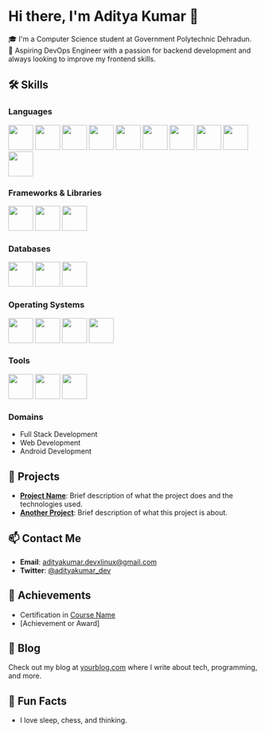 # Hi there, I'm Aditya Kumar 👋

🎓 I'm a Computer Science student at Government Polytechnic Dehradun.  
🔧 Aspiring DevOps Engineer with a passion for backend development and always looking to improve my frontend skills.

## 🛠️ Skills

### Languages

<p align="left">
  <img src="https://cdn.jsdelivr.net/gh/devicons/devicon/icons/java/java-original.svg" width="50" height="50" />
  <img src="https://cdn.jsdelivr.net/gh/devicons/devicon/icons/c/c-original.svg" width="50" height="50" />
  <img src="https://cdn.jsdelivr.net/gh/devicons/devicon/icons/cplusplus/cplusplus-original.svg" width="50" height="50" />
  <img src="https://cdn.jsdelivr.net/gh/devicons/devicon/icons/dart/dart-original.svg" width="50" height="50" />
  <img src="https://cdn.jsdelivr.net/gh/devicons/devicon/icons/javascript/javascript-original.svg" width="50" height="50" />
  <img src="https://cdn.jsdelivr.net/gh/devicons/devicon/icons/html5/html5-original.svg" width="50" height="50" />
  <img src="https://cdn.jsdelivr.net/gh/devicons/devicon/icons/css3/css3-original.svg" width="50" height="50" />
  <img src="https://cdn.jsdelivr.net/gh/devicons/devicon/icons/python/python-original.svg" width="50" height="50" />
  <img src="https://cdn.jsdelivr.net/gh/devicons/devicon/icons/php/php-original.svg" width="50" height="50" />
  <img src="https://cdn.jsdelivr.net/gh/devicons/devicon/icons/kotlin/kotlin-original.svg" width="50" height="50" />
</p>

### Frameworks & Libraries

<p align="left">
  <img src="https://cdn.jsdelivr.net/gh/devicons/devicon/icons/nodejs/nodejs-original.svg" width="50" height="50" />
  <img src="https://cdn.jsdelivr.net/gh/devicons/devicon/icons/express/express-original.svg" width="50" height="50" />
  <img src="https://cdn.jsdelivr.net/gh/devicons/devicon/icons/flutter/flutter-original.svg" width="50" height="50" />
</p>

### Databases

<p align="left">
  <img src="https://cdn.jsdelivr.net/gh/devicons/devicon/icons/mysql/mysql-original.svg" width="50" height="50" />
  <img src="https://cdn.jsdelivr.net/gh/devicons/devicon/icons/mongodb/mongodb-original.svg" width="50" height="50" />
  <img src="https://cdn.jsdelivr.net/gh/devicons/devicon/icons/postgresql/postgresql-original.svg" width="50" height="50" />
</p>

### Operating Systems

<p align="left">
  <img src="https://cdn.jsdelivr.net/gh/devicons/devicon/icons/archlinux/archlinux-original.svg" width="50" height="50" />
  <img src="https://cdn.jsdelivr.net/gh/devicons/devicon/icons/kalilinux/kalilinux-original.svg" width="50" height="50" />
  <img src="https://cdn.jsdelivr.net/gh/devicons/devicon/icons/ubuntu/ubuntu-plain.svg" width="50" height="50" />
  <img src="https://cdn.jsdelivr.net/gh/devicons/devicon/icons/fedora/fedora-original.svg" width="50" height="50" />
</p>

### Tools

<p align="left">
  <img src="https://cdn.jsdelivr.net/gh/devicons/devicon/icons/git/git-original.svg" width="50" height="50" />
  <img src="https://cdn.jsdelivr.net/gh/devicons/devicon/icons/docker/docker-original.svg" width="50" height="50" />
  <img src="https://cdn.jsdelivr.net/gh/devicons/devicon/icons/bash/bash-original.svg" width="50" height="50" />
</p>

### Domains

- Full Stack Development
- Web Development
- Android Development

## 🚀 Projects

- **[Project Name](https://github.com/yourusername/project-repo)**: Brief description of what the project does and the technologies used.
- **[Another Project](https://github.com/yourusername/another-repo)**: Brief description of what this project is about.

## 📫 Contact Me

- **Email**: adityakumar.devxlinux@gmail.com
- **Twitter**: [@adityakumar_dev](https://twitter.com/adityakumar_dev)

## 🌟 Achievements

- Certification in [Course Name](https://linktocertification.com)
- [Achievement or Award]

## 📝 Blog

Check out my blog at [yourblog.com](https://yourblog.com) where I write about tech, programming, and more.

## 🌈 Fun Facts

- I love sleep, chess, and thinking.
